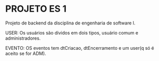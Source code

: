 # PROJETO ES 1
Projeto de backend da disciplina de engenharia de software I.

USER:
Os usuários são dividos em dois tipos, usuário comum e administradores.

EVENTO:
OS eventos tem dtCriacao, dtEncerramento e um user(q só é aceito se for ADM).